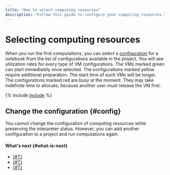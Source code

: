 ```yaml
---
title: "How to select computing resources"
description: "Follow this guide to configure your computing resources."
---
```


# Selecting computing resources

When you run the first computations, you can select a [configuration](../../concepts/configurations.md) for a notebook from the list of configurations available in the project. You will see utilization rates for every type of VM configurations. The VMs marked green can start immediately once selected. The configurations marked yellow require additional preparation. The start time of such VMs will be longer. The configurations marked red are busy at the moment. They may take indefinite time to allocate, because another user must release the VM first.

{% include [include](../../../_includes/datasphere/ui-before-begin.md) %}

## Change the configuration {#config}

You cannot change the configuration of computing resources while preserving the interpreter status. However, you can add another configuration to a project and run computations again.

#### What's next {#what-is-next}

* [{#T}](install-dependencies.md)
* [{#T}](clear-kernel-state.md)
* [{#T}](export.md)

